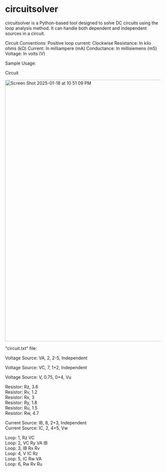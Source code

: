 # circuitsolver
circuitsolver is a Python-based tool designed to solve DC circuits using the loop analysis method. It can handle both dependent and independent sources in a circuit.

Circuit Conventions:
Positive loop current: Clockwise
Resistance: In kilo ohms (kΩ)
Current: In milliampere (mA)
Conductance: In millisiemens (mS)
Voltage: In volts (V)

Sample Usage:

Circuit

<img width="843" alt="Screen Shot 2025-01-18 at 10 51 09 PM" src="https://github.com/user-attachments/assets/8dd1b624-91b0-4006-90ec-70785f0c991b" />

"circuit.txt" file:  


Voltage Source: VA, 2, 2-5, Independent  

Voltage Source: VC, 7, 1+2, Independent  

Voltage Source: V, 0.75, 0+4, Vu  


Resistor: Rz, 3.6  
Resistor: Rv, 1.2  
Resistor: Rx, 3  
Resistor: Ry, 1.8  
Resistor: Ru, 1.5  
Resistor: Rw, 4.7    

Current Source: IB, 8, 2+3, Independent  
Current Source: IC, 2, 4+5, Vw    

Loop: 1, Rz VC  
Loop: 2, VC Ry VA IB  
Loop: 3, IB Rx Rv  
Loop: 4, V IC Rz  
Loop: 5, IC Rw VA  
Loop: 6, Rw Rv Ru  




